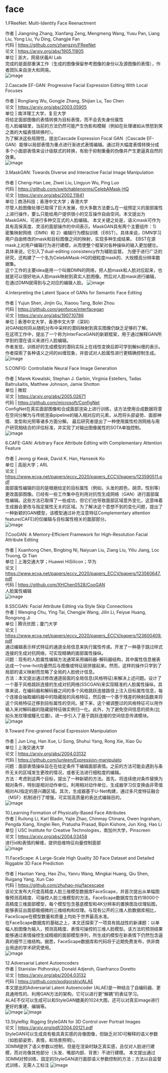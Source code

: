 # face
1.FReeNet: Multi-Identity Face Reenactment  

作者 | Jiangning Zhang, Xianfang Zeng, Mengmeng Wang, Yusu Pan, Liang Liu, Yong Liu, Yu Ding, Changjie Fan  
代码 | https://github.com/zhangzjn/FReeNet  
论文 | https://arxiv.org/abs/1905.11805  
单位 | 浙大，网易伏羲AI Lab  
完成的是面部重演工作（生成的图像保留参考图像的身份以及源图像的表情），作者团队来自浙大和网易。  
![image](https://user-images.githubusercontent.com/36876387/134147325-43bb1b50-4087-4aa1-b7dd-4973b106be1b.png)  

2.Cascade EF-GAN: Progressive Facial Expression Editing With Local Focuses  

作者 | Rongliang Wu, Gongjie Zhang, Shijian Lu, Tao Chen  
论文 | https://arxiv.org/abs/2003.05905  
单位 | 南洋理工大学，复旦大学  
将给定面部图像的表情转换为目标表情，而不会丢失身份属性  
在人脸编辑里，当前的方法仍然可能产生伪影和模糊（例如在处理诸如从愤怒到笑之类的大幅表情转换时）。   
为了解决这些局限性，提出Cascade Expression Focal GAN（Cascade EF-GAN）能够以局部表情为重点进行渐进式表情编辑。通过将大幅度表情转换分成多个小面部表情来设计级联式的转换，有助于抑制重叠的伪像并产生更逼真自然的效果。   
![image](https://user-images.githubusercontent.com/36876387/134147398-055a9553-0656-43ea-84dd-a818088ab529.png)  

3.MaskGAN: Towards Diverse and Interactive Facial Image Manipulation  

作者 | Cheng-Han Lee, Ziwei Liu, Lingyun Wu, Ping Luo  
代码 | https://github.com/switchablenorms/CelebAMask-HQ  
论文 | https://arxiv.org/abs/2002.11841  
单位 | 商汤科技；香港中文大学；香港大学  
尽管人脸图像处理已取得了巨大发展，但大多数方法要么在一组预定义的面部属性上进行操作，要么只能给用户提供很小的交互操作自由空间。本文提出为MaskGAN，可进行多种交互式的人脸编辑。
本文关键之处是，语义mask可作为具有高保真度、灵活的面部操作的中间表示。MaskGAN具有两个主要组件：1）密集映射网络（DMN）和 2）编辑行为模拟训练（EBST）。具体来说，DMN学习用户自由修改的mask和目标图像之间的映射，实现多种生成结果。 EBST在源mask上对用户编辑行为进行建模，从而使整个框架对各种操纵的输入更加健壮。具体来说，它引入了dual-editing consistency作为辅助监督。
为便于进行广泛的研究，还构建了一个名为CelebAMask-HQ的细粒度mask的、大规模高分辨率数据集。  
这个工作的主要idea是用一个叫做DMN的网络，把人脸mask和人脸对应起来，也就是可以很好地从人脸mask映射到真实人脸图像。然后对人脸mask进行编辑，在通过DMN就得到与之对应的编辑人脸。
![image](https://user-images.githubusercontent.com/36876387/134147449-c67b26b2-ba38-4989-a507-5e283fa11d30.png)  

4.Interpreting the Latent Space of GANs for Semantic Face Editing  
  
作者 | Yujun Shen, Jinjin Gu, Xiaoou Tang, Bolei Zhou  
代码 | https://github.com/genforce/interfacegan  
论文 | https://arxiv.org/abs/1907.10786  
单位 | 香港中文大学，香港中文大学（深圳）  
对GAN如何将从随机分布中采样的潜码映射到真实图像仍缺乏足够的了解。  
在这项工作中，提出了一个称为InterFaceGAN的新颖框架，用于通过解释GAN所学到的潜在语义来进行人脸编辑。  
作者发现，训练好的生成模型的潜码实际上在线性变换后即可学到解纠缠的表示。作者探索了各种语义之间的纠缠现象，并尝试对人脸属性进行更精确控制生成。  
![image](https://user-images.githubusercontent.com/36876387/134151971-9bb058d4-20e4-4df7-a863-0f43729e7695.png)  

5.CONFIG: Controllable Neural Face Image Generation  

作者 | Marek Kowalski, Stephan J. Garbin, Virginia Estellers, Tadas Baltrušaitis, Matthew Johnson, Jamie Shotton  
单位 | 微软  
论文 | https://arxiv.org/abs/2005.02671  
代码 | https://github.com/microsoft/ConfigNet  
ConfigNet在真实面部图像和合成面部渲染上进行训练，该方法使用合成数据将潜在空间分解为与传统渲染pipeline的输入相对应的元素，从而将头部姿势、面部神情、发型和光照等诸多方面分解。 最后研究者提出了一种使用属性检测网络与用户研究相结合的评估标准，并实现了对输出图像属性的SOTA单独控制。  
![image](https://user-images.githubusercontent.com/36876387/134148447-02c4f13c-69d0-424c-9fb9-b6c86b67e34b.png)


6.CAFE-GAN: Arbitrary Face Attribute Editing with Complementary Attention Feature  

作者 | Jeong gi Kwak, David K. Han, Hanseok Ko  
单位 | 高丽大学；ARL  
论文 | https://www.ecva.net/papers/eccv_2020/papers_ECCV/papers/123590511.pdf  
面部属性编辑的目的是根据给定的目标属性（例如，头发的颜色，胡须，性别等）更改面部图像。已经有一些工作集中在利用对抗性生成网络（GAN）进行面部属性编辑。这些方法已取得了一些成功，但它们也导致面部区域意外变化，这意味着生成器会更改与指定属性无关的区域。为了解决这个意想不到的变化问题，提出了一种新颖的GAN模型，该模型通过补充注意特征Complementary attention feature(CAFE)的仅编辑与目标属性相关的面部部分。  
![image](https://user-images.githubusercontent.com/36876387/134148468-0ca0704f-1115-4fcd-814f-65a459831c11.png)

7.CooGAN: A Memory-Efficient Framework for High-Resolution Facial Attribute Editing  

作者 | Xuanhong Chen, Bingbing Ni, Naiyuan Liu, Ziang Liu, Yiliu Jiang, Loc Truong, Qi Tian  
单位 | 上海交通大学；Huawei HiSilicon；华为  
论文 | https://www.ecva.net/papers/eccv_2020/papers_ECCV/papers/123560647.pdf  
代码 | https://github.com/XHChen0528/CooGAN  
人脸属性编辑   
![image](https://user-images.githubusercontent.com/36876387/134148493-1bd83d56-5b7b-44b8-95a6-3176f98f7438.png)

8.SSCGAN: Facial Attribute Editing via Style Skip Connections  
作者 | Wenqing Chu, Ying Tai, Chengjie Wang, Jilin Li, Feiyue Huang, Rongrong Ji  
单位 | 腾讯优图；厦门大学  
论文 | https://www.ecva.net/papers/eccv_2020/papers_ECCV/papers/123600409.pdf  
通过编辑表示样式特征的通道全局信息来执行属性传递。开发了一种基于跳过样式连接的生成对抗网络，可实现精确的面部属性操纵。  
问题：现有的人脸属性编辑方法通常采用编码器-解码器结构，其中属性信息被表达成一个one-hot向量然后与图像或特征层拼接起来。然而，这样的操作只学到了局部的语义映射而忽略了全局的人脸统计信息。  
方法：本文提出通过修改通道层面的全局信息(风格特征)来解决上述问题。设计了一个基于风格跳跃连接的生成对抗网络(SSCGAN)来实现精准的人脸属性操纵。具体来说，在编码器和解码器之间的多个风格跳跃连接路径上注入目标属性信息，每个连接会抽取编码器中的隐藏层的风格特征，然后做一个基于残差的映射函数来将这个风格特征迁移到目标属性的空间。接下来，这个被调整过的风格特征可以用作输入来对解码器的隐藏层特征做实例归一化。此外，为了避免空间信息的损失(比如头发纹理或瞳孔位置)，进一步引入了基于跳跃连接的空间信息传递模块。
![image](https://user-images.githubusercontent.com/36876387/134151904-0c132e77-d66d-47cf-9bda-3140e5e25bb1.png)

9.Toward Fine-grained Facial Expression Manipulation  

作者 | Jun Ling, Han Xue, Li Song, Shuhui Yang, Rong Xie, Xiao Gu  
单位 | 上海交通大学  
论文 | https://arxiv.org/abs/2004.03132  
代码 | https://github.com/junleen/Expression-manipulato  
问题：面部表情操纵旨在在给定条件下编辑面部表情。之前的方法可能会遇到与条件无关的区域发生更改的情况，或者无法进行细粒度的编辑。  
方法：考虑到这两个目标，提出了一种新颖的方法。首先，将连续绝对条件替换为相对条件，特别是相对动作单位。利用相对动作单位，生成器学习仅变换由非零值相对AU指定的感兴趣区域。其次，生成器基于U-Net构建，通过多尺度特征融合（MSF）机制进行了增强，可实现高质量的表达式编辑目的。  
![image](https://user-images.githubusercontent.com/36876387/134148597-d5c8b5c4-f6a9-4d3c-98b8-074a9a5e584e.png)  


10.Learning Formation of Physically-Based Face Attributes  
作者 | Ruilong Li, Karl Bladin, Yajie Zhao, Chinmay Chinara, Owen Ingraham, Pengda Xiang, Xinglei Ren, Pratusha Prasad, Bipin Kishore, Jun Xing, Hao Li  
单位 | USC Institute for Creative Technologies，南加州大学，Pinscreen  
论文 | https://arxiv.org/abs/2004.03458  
进行id和表情的解缠，提供低维特征向量控制面部  
![image](https://user-images.githubusercontent.com/36876387/134149516-155cd8e4-05f9-4f77-845e-102e7f4f79ed.png)  


11.FaceScape: A Large-Scale High Quality 3D Face Dataset and Detailed Riggable 3D Face Prediction  

作者 | Haotian Yang, Hao Zhu, Yanru Wang, Mingkai Huang, Qiu Shen, Ruigang Yang, Xun Cao  
代码 | https://github.com/zhuhao-nju/facescape  
该论文发布大尺度高精度人脸三维模型数据库FaceScape，并首次提出从单幅图像预测高精度、可操控人脸三维模型的方法。FaceScape数据库包含约18000个高精度三维面部模型，每个模型包含基底模型和4K分辨率的置换图及纹理贴图，能够表征出面部极细微的三维结构和纹理。与现有公开的三维人脸数据库相比，FaceScape在模型数量和质量上均处于世界最高水准。  
在FaceScape数据库的基础之上，本文还探索了一项具有挑战性的新课题：以单幅人脸图像为输入，预测高精度、表情可操控的三维人脸模型。该方法的预测结果能够通过表情操控生成精细的面部模型序列，所生成的模型在新表情下仍然包含逼真的细节三维结构。据悉，FaceScape数据库和代码将于近期免费发布，供非商业用途的学术研究使用。  
![image](https://user-images.githubusercontent.com/36876387/134149633-8471ab97-e970-4667-93b4-4f70a046143d.png)

12.Adversarial Latent Autoencoders  
作者 | Stanislav Pidhorskyi, Donald Adjeroh, Gianfranco Doretto  
论文 | https://arxiv.org/abs/2004.03132  
代码 | https://github.com/podgorskiy/ALAE  
本文提出的Adversarial Latent Autoencoder (ALAE)是一种结合了自编码器、更具通用性的、利用GAN方法的架构，它可以进行更“解耦”的表征学习。  
ALAE不仅可以生成可以和StyleGAN媲美的1024大图，还可以对真实image进行更好的重建、编辑等。  
![image](https://user-images.githubusercontent.com/36876387/134149666-d1d05e4c-1b3f-4d48-8107-0f0c517a280f.png)
![image](https://user-images.githubusercontent.com/36876387/134149690-cab1bc0c-efc2-4890-9259-b264635f94f0.png)

13.StyleRig: Rigging StyleGAN for 3D Control over Portrait Images  
论文 | https://arxiv.org/pdf/2004.00121.pdf  
StyleGAN可以生成具有极具真实感的肖像图像，但缺乏对3D可解释的语义参数（如脸部姿势，表情，和场景照明）。  
3DMM提供了语义参数以控制，但是在渲染时缺乏真实感，且仅对人脸进行建模，而对肖像其他部分（头发、嘴部内部、背景）不进行建模。
本文提出通过3DMM对预训练、固定的StyleGAN进行面部语义参数控制的方法；方法以自监督式训练，无需人工标注
![image](https://user-images.githubusercontent.com/36876387/134149732-6a4d5bc5-441d-4516-b5b0-b4cecddfb093.png)

